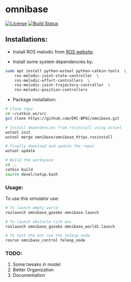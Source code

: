 # omnibase

[![License](https://img.shields.io/badge/License-BSD%203--Clause-blue.svg)](https://opensource.org/licenses/BSD-3-Clause)
[![Build Status](http://build.ros.org/job/Mdoc__omnibase__ubuntu_bionic_amd64/2/badge/icon)](http://build.ros.org/job/Mdoc__omnibase__ubuntu_bionic_amd64/2/)

## Installations:
- Install ROS melodic from [ROS website](https://www.ros.org/install/).

- Install some system dependencies by:
```bash
sudo apt install python-wstool python-catkin-tools  \
	ros-melodic-joint-state-controller  \
	ros-melodic-effort-controllers  \
	ros-melodic-joint-trajectory-controller  \
	ros-melodic-position-controllers
```

- Package installation:
```bash
# Clone repo 
cd ~/catkin_ws/src
git clone https://github.com/ERC-BPGC/omnibase.git

# Install dependencies from rosinstall using wstool
wstool init
wstool merge omnibase/omnibase_https.rosinstall

# Finally download and update the repos
wstool update

# Build the workspace
cd ..
catkin build
source devel/setup.bash
```

### Usage:

To use this simulator use:
```bash
# To launch empty world
roslaunch omnibase_gazebo omnibase.launch

# To launch obstacle rich env
roslaunch omnibase_gazebo omnibase_world1.launch

# To test the bot run the teleop_node
rosrun omnibase_control teleop_node
```

### TODO:
1) Some tweaks in model
2) Better Organization
3) Documentation
